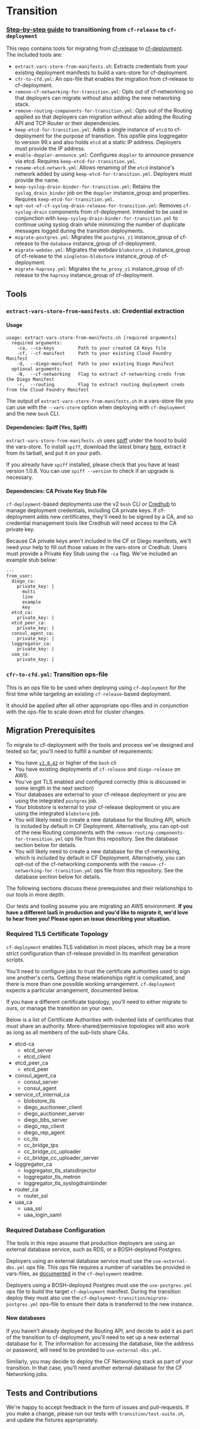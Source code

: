 # Transition
### [Step-by-step guide](how-to-transition.md) to transitioning from `cf-release` to `cf-deployment`

This repo contains tools for migrating
from [cf-release](https://github.com/cloudfoundry/cf-release)
to [cf-deployment](https://github.com/cloudfoundry/cf-deployment).
The included tools are:
- `extract-vars-store-from-manifests.sh`: Extracts credentials from your existing deployment manifests
  to build a vars-store for cf-deployment.
- `cfr-to-cfd.yml`: An ops-file that enables the migration from cf-release to cf-deployment.
- `remove-cf-networking-for-transition.yml`: Opts out of cf-networking
  so that deployers can migrate without also adding the new networking stack.
- `remove-routing-components-for-transition.yml`: Opts out of the Routing applied
  so that deployers can migration without also adding the Routing API and TCP Router
  or their dependencies.
- `keep-etcd-for-transition.yml`: Adds a single instance
of `etcd`
to cf-deployment
for the purpose of transition.
This opsfile pins loggregator to version 99.x and
also holds `etcd` at a static IP address.
Deployers must provide the IP address.
- `enable-doppler-announce.yml`: Configures `doppler`
to announce presence via etcd.
Requires `keep-etcd-for-transition.yml`.
- `rename-etcd-network.yml`: Allows renaming
of the `etcd`
instance's network
added by using `keep-etcd-for-transition.yml`.
Deployers must provide the name.
- `keep-syslog-drain-binder-for-transition.yml`: Retains the `syslog_drain_binder` job
on the `doppler` instance_group
and properties.
Requires `keep-etcd-for-transition.yml`.
- `opt-out-of-cf-syslog-drain-release-for-transition.yml`: Removes `cf-syslog-drain` components
from cf-deployment.  Intended to be used in conjunction with `keep-syslog-drain-binder-for-transition.yml`
to continue using syslog drain
while minimizing the number of duplicate messages logged
during the transition deployments.
- `migrate-postgres.yml`: Migrates the
`postgres_z1` instance_group
of cf-release
to the `database` instance_group
of cf-deployment.
- `migrate-webdav.yml`: Migrates the webdav
`blobstore_z1` instance_group
of cf-release
to the `singleton-blobstore` instance_group
of cf-deployment.
- `migrate-haproxy.yml`: Migrates the `ha_proxy_z1` instance_group
of cf-release
to the `haproxy` instance_group
of cf-deployment.

## Tools

### `extract-vars-store-from-manifests.sh`: Credential extraction

#### Usage
```
usage: extract-vars-store-from-manifests.sh [required arguments]
  required arguments:
    -ca, --ca-keys         Path to your created CA Keys file
    -cf, --cf-manifest     Path to your existing Cloud Foundry Manifest
    -d,  --diego-manifest  Path to your existing Diego Manifest
  optional arguments:
    -N,  --cf-networking   Flag to extract cf-networking creds from the Diego Manifest
    -r,  --routing         Flag to extract routing deployment creds from the Cloud Foundry Manifest
```
The output of `extract-vars-store-from-manifests.sh`
in a vars-store file you can use
with the `--vars-store` option
when deploying with `cf-deployment`
and the new `bosh` CLI.

#### Dependencies: Spiff (Yes, Spiff)
`extract-vars-store-from-manifests.sh` uses [spiff](https://github.com/cloudfoundry-incubator/spiff)
under the hood to build the vars-store.
To install `spiff`,
download the latest binary [here][spiff-releases],
extract it from its tarball,
and put it on your path.

If you already have `spiff` installed,
please check that you have at least version 1.0.8.
You can use `spiff --version` to check
if an upgrade is necessary.

#### <a id="ca-keys"></a> Dependencies: CA Private Key Stub File
`cf-deployment`-based deployments use
the v2 `bosh` CLI or [Credhub](https://github.com/cloudfoundry-incubator/credhub)
to manage deployment credentials,
including CA private keys.
If cf-deployment adds new certificates,
they'll need to be signed by a CA,
and so credential management tools like Credhub
will need access to the CA private key.

Because CA private keys aren't included in the CF or Diego manifests,
we'll need your help to fill out those values in the vars-store or Credhub.
Users must provide a Private Key Stub using the `-ca` flag.
We've included an example stub below:

```
---
from_user:
  diego_ca:
    private_key: |
      multi
      line
      example
      key
  etcd_ca:
    private_key: |
  etcd_peer_ca:
    private_key: |
  consul_agent_ca:
    private_key: |
  loggregator_ca:
    private_key: |
  uaa_ca:
    private_key: |
```

### `cfr-to-cfd.yml`: Transition ops-file
This is an ops file
to be used when deploying using `cf-deployment`
for the first time
while targeting an existing `cf-release`-based deployment.

It should be applied after
all other appropriate ops-files
and in conjunction with the ops-file
to scale down etcd for cluster changes.

## <a id="prerequisites"></a> Migration Prerequisites
To migrate to cf-deployment
with the tools and process we've designed and tested
so far,
you'll need to fulfill a number of requirements:
- You have [`v2.0.42`](https://github.com/cloudfoundry/bosh-cli/releases/tag/v2.0.42)
or higher of the `bosh` cli
- You have existing deployments of
  `cf-release`
  and
  `diego-release` on AWS.
- You've got TLS enabled and configured correctly
  (this is discussed in some length in the next section)
- Your databases are external to your cf-release deployment
  or you are using the integrated `postgres` job.
- Your blobstore is external to your cf-release deployment
  or you are using the integrated `blobstore` job.
- You will likely need
  to create a new database
  for the Routing API,
  which is included by default in CF Deployment.
  Alternatively, you can opt-out of the new Routing components
  with the `remove-routing-components-for-transition.yml`
  ops file from this repository. See the database section below for details.
- You will likely need
  to create a new database
  for the cf-networking,
  which is included by default in CF Deployment.
  Alternatively, you can opt-out of the cf-networking components
  with the `remove-cf-networking-for-transition.yml`
  ops file from this repository. See the database section below for details.

The following sections discuss these prerequisites
and their relationships to our tools
in more depth.

Our tests and tooling
assume you are migrating an AWS environment.
**If you have a different IaaS in production
and you'd like to migrate it,
we'd love to hear from you!
Please open an issue describing your situation.**

### Required TLS Certificate Topology
`cf-deployment` enables TLS validation
in most places,
which may be a more strict configuration
than cf-release provided in its manifest generation scripts.

You'll need to configure jobs
to trust the certificate authorities
used to sign one another's certs.
Getting these relationships right is complicated,
and there is more than one possible working arrangement.
`cf-deployment` expects a particular arrangement,
documented below.

If you have a different certificate topology,
you'll need to either migrate to ours,
or manage the transition on your own.

Below is a list of Certificate Authorities
with indented lists of certificates
that must share an authority.
More-shared/permissive topologies will also work
as long as all members of the sub-lists share CAs.

- etcd-ca
  - etcd_server
  - etcd_client
- etcd_peer_ca
  - etcd_peer
- consul_agent_ca
  - consul_server
  - consul_agent
- service_cf_internal_ca
  - blobstore_tls
  - diego_auctioneer_client
  - diego_auctioneer_server
  - diego_bbs_server
  - diego_rep_client
  - diego_rep_agent
  - cc_tls
  - cc_bridge_tps
  - cc_bridge_cc_uploader
  - cc_bridge_cc_uploader_server
- loggregator_ca
  - loggregator_tls_statsdinjector
  - loggregator_tls_metron
  - loggregator_tls_syslogdrainbinder
- router_ca
  - router_ssl
- uaa_ca
  - uaa_ssl
  - uaa_login_saml

### Required Database Configuration
The tools in this repo assume
that production deployers are using an external database service,
such as RDS,
or a BOSH-deployed Postgres.

Deployers using an external database service
must use the `use-external-dbs.yml` ops file.
This ops file requires a number of variables
be provided in vars-files,
as [documented][cf-d-ops-files-list] in the `cf-deployment` readme.

Deployers using a BOSH-deployed Postgres
must use the `use-postgres.yml` ops file
to build the target `cf-deployment` manifest.
During the transition deploy
they must also use the `cf-deployment-transition/migrate-postgres.yml` ops-file
to ensure their data is transferred to the new instance.

#### New databases
If you haven't already deployed the Routing API,
and decide to add it as part of the transition to cf-deployment,
you'll need to set up a new external database for it.
The information for accessing the database,
like the address or password,
will need to be provided to `use-external-dbs.yml`.

Similarly,
you may decide to deploy the CF Networking stack
as part of your transition.
In that case, you'll need another external database for the CF Networking jobs.

## Tests and Contributions
We're happy to accept feedback
in the form of issues and pull-requests.
If you make a change,
please run our tests
with `transition/test-suite.sh`,
and update the fixtures appropriately.

[spiff-releases]: https://github.com/cloudfoundry-incubator/spiff/releases
[cf-d-ops-files-list]: https://github.com/cloudfoundry/cf-deployment/blob/master/README.md#ops-files
